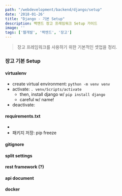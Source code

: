 ```yaml
---
path: "/webdevelopment/backend/django/setup"
date: '2018-01-26'
title: "Django - 기본 Setup"
description: 백엔드 장고 프레임워크 Setup 가이드
image: ''
tags: ['웹개발', '백엔드', '장고']
---
```

> 장고 프레임워크를 사용하기 위한 기본적인 셋업을 정리.

### 장고 기본 Setup

#### virtualenv
- create virtual environment: `python -m venv venv`
- activate: `. venv/Scripts/activate`
    - then, install django w/ `pip install django`
    - careful w/ name!
- deactivate: 

#### requirements.txt
- 
- 패키지 저장: pip freeze

#### gitignore

#### split settings

#### rest framework (?)

#### api document

#### docker
